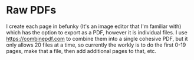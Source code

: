 # Raw PDFs
I create each page in befunky (It's an image editor that I'm familiar with) which has the option to export as a PDF, however it is individual files. I use https://combinepdf.com to combine them into a single cohesive PDF, but it only allows 20 files at a time, so currently the workly is to do the first 0-19 pages, make that a file, then add additional pages to that, etc.
